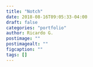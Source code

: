 ```yaml
---
title: "Notch"
date: 2018-08-16T09:05:33-04:00
draft: false
categories: "portfolio"
author: Ricardo G.
postimage: ""
postimagealt: ""
figcaption: ""
tags: []
---
```

